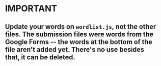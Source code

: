 # IMPORTANT
## Update your words on `wordlist.js`, not the other files. The submission files were words from the Google Forms -- the words at the bottom of the file aren't added yet. There's no use besides that, it can be deleted.